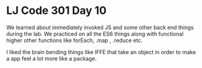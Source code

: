 # LJ Code 301 Day 10

We learned about immediately invoked JS and some other back end things during the lab.
We practiced on all the ES6 things along with functional higher other functions like forEach, .map , .reduce etc.

I liked the brain bending things like IFFE that take an object in order to make a app feel a lot more like a package.
